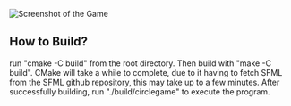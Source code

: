 ![Screenshot of the Game](resource/screenshot.png)

## How to Build?

run "cmake -C build" from the root directory. Then build with "make -C build". CMake will take a while to complete, due to it having to fetch SFML from the SFML github repository, this may take up to a few minutes. After successfully building, run "./build/circlegame" to execute the program.



    
